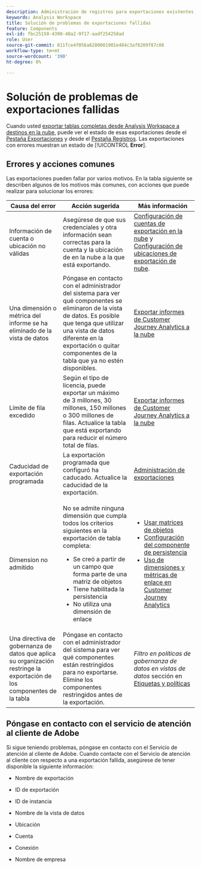 ```yaml
---
description: Administración de registros para exportaciones existentes
keywords: Analysis Workspace
title: Solución de problemas de exportaciones fallidas
feature: Components
exl-id: fbc25150-4390-40a2-9f17-aadf254258ad
role: User
source-git-commit: 811fce4f056a6280081901e484c3af8209f87c06
workflow-type: tm+mt
source-wordcount: '390'
ht-degree: 8%

---
```


# Solución de problemas de exportaciones fallidas

Cuando usted [exportar tablas completas desde Analysis Workspace a destinos en la nube](/help/analysis-workspace/export/export-cloud.md), puede ver el estado de esas exportaciones desde el [Pestaña Exportaciones](/help/components/exports/manage-exports.md) y desde el [Pestaña Registros](/help/components/exports/manage-export-logs.md). Las exportaciones con errores muestran un estado de [!UICONTROL **Error**].

## Errores y acciones comunes

Las exportaciones pueden fallar por varios motivos. En la tabla siguiente se describen algunos de los motivos más comunes, con acciones que puede realizar para solucionar los errores:

| Causa del error | Acción sugerida | Más información |
|---------|----------|---------|
| Información de cuenta o ubicación no válidas | Asegúrese de que sus credenciales y otra información sean correctas para la cuenta y la ubicación de en la nube a la que está exportando. | [Configuración de cuentas de exportación en la nube](/help/components/exports/cloud-export-accounts.md) y [Configuración de ubicaciones de exportación de nube](/help/components/exports/cloud-export-locations.md). |
| Una dimensión o métrica del informe se ha eliminado de la vista de datos | Póngase en contacto con el administrador del sistema para ver qué componentes se eliminaron de la vista de datos. Es posible que tenga que utilizar una vista de datos diferente en la exportación o quitar componentes de la tabla que ya no estén disponibles. | [Exportar informes de Customer Journey Analytics a la nube](/help/analysis-workspace/export/export-cloud.md) |
| Límite de fila excedido | Según el tipo de licencia, puede exportar un máximo de 3 millones, 30 millones, 150 millones o 300 millones de filas. Actualice la tabla que está exportando para reducir el número total de filas. | [Exportar informes de Customer Journey Analytics a la nube](/help/analysis-workspace/export/export-cloud.md) |
| Caducidad de exportación programada | La exportación programada que configuró ha caducado. Actualice la caducidad de la exportación. | [Administración de exportaciones](/help/components/exports/manage-exports.md) |
| Dimension no admitido | <p>No se admite ninguna dimensión que cumpla todos los criterios siguientes en la exportación de tabla completa:</p> <ul><li>Se creó a partir de un campo que forma parte de una matriz de objetos</li><li>Tiene habilitada la persistencia<li>No utiliza una dimensión de enlace</li> | <ul><li>[Usar matrices de objetos](/help/use-cases/object-arrays.md)</li><li>[Configuración del componente de persistencia](/help/data-views/component-settings/persistence.md)<li>[Uso de dimensiones y métricas de enlace en Customer Journey Analytics](/help/use-cases/data-views/binding-dimensions-metrics.md)</li> |
| Una directiva de gobernanza de datos que aplica su organización restringe la exportación de los componentes de la tabla | Póngase en contacto con el administrador del sistema para ver qué componentes están restringidos para no exportarse. Elimine los componentes restringidos antes de la exportación. | *Filtro en políticas de gobernanza de datos en vistas de datos* sección en [Etiquetas y políticas](/help/data-views/data-governance.md) |

## Póngase en contacto con el servicio de atención al cliente de Adobe

Si sigue teniendo problemas, póngase en contacto con el Servicio de atención al cliente de Adobe. Cuando contacte con el Servicio de atención al cliente con respecto a una exportación fallida, asegúrese de tener disponible la siguiente información:

* Nombre de exportación

* ID de exportación

* ID de instancia

* Nombre de la vista de datos

* Ubicación

* Cuenta

* Conexión

* Nombre de empresa
